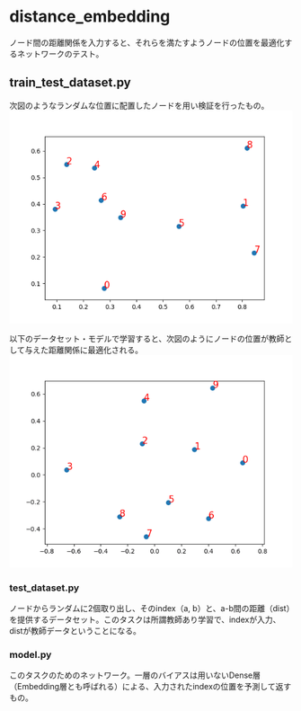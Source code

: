 # distance_embedding
ノード間の距離関係を入力すると、それらを満たすようノードの位置を最適化するネットワークのテスト。

## train_test_dataset.py
次図のようなランダムな位置に配置したノードを用い検証を行ったもの。
![image](./assets/test_dataset_gt.png)

以下のデータセット・モデルで学習すると、次図のようにノードの位置が教師として与えた距離関係に最適化される。
![image](./assets/test_dataset_proc.gif)

### test_dataset.py
ノードからランダムに2個取り出し、そのindex（a, b）と、a-b間の距離（dist）を提供するデータセット。このタスクは所謂教師あり学習で、indexが入力、distが教師データということになる。

### model.py
このタスクのためのネットワーク。一層のバイアスは用いないDense層（Embedding層とも呼ばれる）による、入力されたindexの位置を予測して返すもの。

